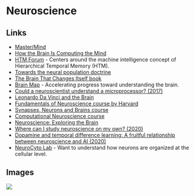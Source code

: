 # Neuroscience

## Links

- [Master/Mind](https://vimeo.com/141479485)
- [How the Brain Is Computing the Mind](https://www.edge.org/conversation/ed_boyden-how-the-brain-is-computing-the-mind)
- [HTM Forum](https://discourse.numenta.org/) - Centers around the machine intelligence concept of Hierarchical Temporal Memory (HTM).
- [Towards the neural population doctrine](https://www.sciencedirect.com/science/article/abs/pii/S0959438818300990)
- [The Brain That Changes Itself book](https://www.goodreads.com/book/show/570172.The_Brain_That_Changes_Itself)
- [Brain Map](https://portal.brain-map.org/) - Accelerating progress toward understanding the brain.
- [Could a neuroscientist understand a microprocessor? (2017)](http://ericmjonas.github.io/neuroproc/)
- [Leonardo Da Vinci and the Brain](http://www.davinciandthebrain.org/)
- [Fundamentals of Neuroscience course by Harvard](https://www.mcb80x.org/)
- [Synapses, Neurons and Brains course](https://www.coursera.org/learn/synapses)
- [Computational Neuroscience course](https://www.coursera.org/learn/computational-neuroscience)
- [Neuroscience: Exploring the Brain](https://www.goodreads.com/book/show/170011.Neuroscience)
- [Where can I study neuroscience on my own? (2020)](https://www.reddit.com/r/neuroscience/comments/efi61j/where_can_i_study_neuroscience_on_my_own/)
- [Dopamine and temporal difference learning: A fruitful relationship between neuroscience and AI (2020)](https://deepmind.com/blog/article/Dopamine-and-temporal-difference-learning-A-fruitful-relationship-between-neuroscience-and-AI)
- [NeuroCyto Lab](http://www.neurocytolab.org/) - Want to understand how neurons are organized at the cellular level.

## Images

![](https://i.imgur.com/rrMuQnY.png)
